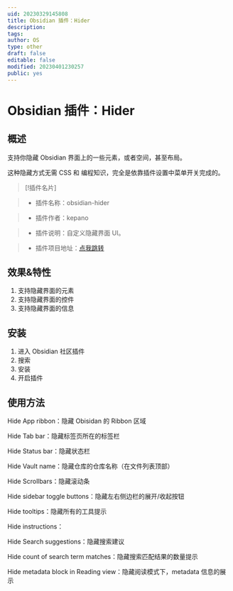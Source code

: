 ```yaml
---
uid: 20230329145808
title: Obsidian 插件：Hider
description: 
tags: 
author: OS
type: other
draft: false
editable: false
modified: 20230401230257
public: yes
---
```


# Obsidian 插件：Hider

## 概述

支持你隐藏 Obsidian 界面上的一些元素，或者空间，甚至布局。

这种隐藏方式无需 CSS 和 编程知识，完全是依靠插件设置中菜单开关完成的。

> [!插件名片]

> - 插件名称：obsidian-hider

> - 插件作者：kepano

> - 插件说明：自定义隐藏界面 UI。

> - 插件项目地址：[点我跳转](https://github.com/kepano/obsidian-hider)

## 效果&特性

1. 支持隐藏界面的元素
2. 支持隐藏界面的控件
3. 支持隐藏界面的信息

## 安装

1. 进入 Obsidian 社区插件
2. 搜索
3. 安装
4. 开启插件

## 使用方法

Hide App ribbon：隐藏 Obisidan 的 Ribbon 区域

Hide Tab bar：隐藏标签页所在的标签栏

Hide Status bar：隐藏状态栏

Hide Vault name：隐藏仓库的仓库名称（在文件列表顶部）

Hide Scrollbars：隐藏滚动条

Hide sidebar toggle buttons：隐藏左右侧边栏的展开/收起按钮

Hide tooltips：隐藏所有的工具提示

Hide instructions：

Hide Search suggestions：隐藏搜索建议

Hide count of search term matches：隐藏搜索匹配结果的数量提示

Hide metadata block in Reading view：隐藏阅读模式下，metadata 信息的展示
